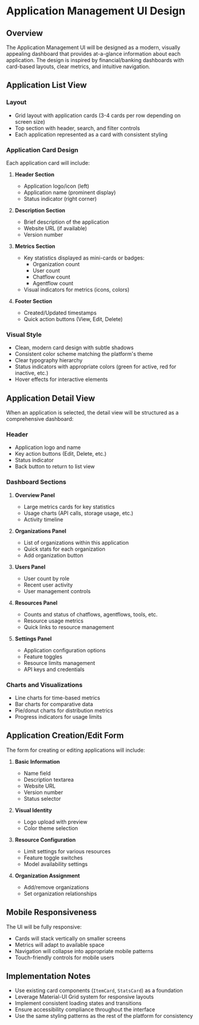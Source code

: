 # Application Management UI Design

## Overview

The Application Management UI will be designed as a modern, visually appealing dashboard that provides at-a-glance information about each application. The design is inspired by financial/banking dashboards with card-based layouts, clear metrics, and intuitive navigation.

## Application List View

### Layout
- Grid layout with application cards (3-4 cards per row depending on screen size)
- Top section with header, search, and filter controls
- Each application represented as a card with consistent styling

### Application Card Design
Each application card will include:

1. **Header Section**
   - Application logo/icon (left)
   - Application name (prominent display)
   - Status indicator (right corner)

2. **Description Section**
   - Brief description of the application
   - Website URL (if available)
   - Version number

3. **Metrics Section**
   - Key statistics displayed as mini-cards or badges:
     - Organization count
     - User count
     - Chatflow count
     - Agentflow count
   - Visual indicators for metrics (icons, colors)

4. **Footer Section**
   - Created/Updated timestamps
   - Quick action buttons (View, Edit, Delete)

### Visual Style
- Clean, modern card design with subtle shadows
- Consistent color scheme matching the platform's theme
- Clear typography hierarchy
- Status indicators with appropriate colors (green for active, red for inactive, etc.)
- Hover effects for interactive elements

## Application Detail View

When an application is selected, the detail view will be structured as a comprehensive dashboard:

### Header
- Application logo and name
- Key action buttons (Edit, Delete, etc.)
- Status indicator
- Back button to return to list view

### Dashboard Sections

1. **Overview Panel**
   - Large metrics cards for key statistics
   - Usage charts (API calls, storage usage, etc.)
   - Activity timeline

2. **Organizations Panel**
   - List of organizations within this application
   - Quick stats for each organization
   - Add organization button

3. **Users Panel**
   - User count by role
   - Recent user activity
   - User management controls

4. **Resources Panel**
   - Counts and status of chatflows, agentflows, tools, etc.
   - Resource usage metrics
   - Quick links to resource management

5. **Settings Panel**
   - Application configuration options
   - Feature toggles
   - Resource limits management
   - API keys and credentials

### Charts and Visualizations
- Line charts for time-based metrics
- Bar charts for comparative data
- Pie/donut charts for distribution metrics
- Progress indicators for usage limits

## Application Creation/Edit Form

The form for creating or editing applications will include:

1. **Basic Information**
   - Name field
   - Description textarea
   - Website URL
   - Version number
   - Status selector

2. **Visual Identity**
   - Logo upload with preview
   - Color theme selection

3. **Resource Configuration**
   - Limit settings for various resources
   - Feature toggle switches
   - Model availability settings

4. **Organization Assignment**
   - Add/remove organizations
   - Set organization relationships

## Mobile Responsiveness

The UI will be fully responsive:
- Cards will stack vertically on smaller screens
- Metrics will adapt to available space
- Navigation will collapse into appropriate mobile patterns
- Touch-friendly controls for mobile users

## Implementation Notes

- Use existing card components (`ItemCard`, `StatsCard`) as a foundation
- Leverage Material-UI Grid system for responsive layouts
- Implement consistent loading states and transitions
- Ensure accessibility compliance throughout the interface
- Use the same styling patterns as the rest of the platform for consistency 